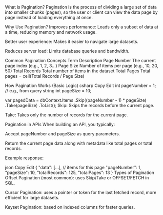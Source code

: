 What is Pagination?
Pagination is the process of dividing a large set of data into smaller chunks (pages), so the user or client can view the data page by page instead of loading everything at once.

Why Use Pagination?
Improves performance: Loads only a subset of data at a time, reducing memory and network usage.

Better user experience: Makes it easier to navigate large datasets.

Reduces server load: Limits database queries and bandwidth.

Common Pagination Concepts
Term	Description
Page Number	The current page index (e.g., 1, 2, 3...)
Page Size	Number of items per page (e.g., 10, 20, 50)
Total Records	Total number of items in the dataset
Total Pages	Total pages = ceil(Total Records / Page Size)

How Pagination Works (Basic Logic)
csharp
Copy
Edit
int pageNumber = 1; // e.g., from query string
int pageSize = 10;

var pagedData = dbContext.Items
    .Skip((pageNumber - 1) * pageSize)
    .Take(pageSize)
    .ToList();
Skip: Skips the records before the current page.

Take: Takes only the number of records for the current page.

Pagination in APIs
When building an API, you typically:

Accept pageNumber and pageSize as query parameters.

Return the current page data along with metadata like total pages or total records.

Example response:

json
Copy
Edit
{
  "data": [...], // items for this page
  "pageNumber": 1,
  "pageSize": 10,
  "totalRecords": 125,
  "totalPages": 13
}
Types of Pagination
Offset Pagination (most common): uses Skip/Take or OFFSET/FETCH in SQL.

Cursor Pagination: uses a pointer or token for the last fetched record, more efficient for large datasets.

Keyset Pagination: based on indexed columns for faster queries.